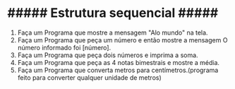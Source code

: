 
<h1>##### Estrutura sequencial #####</h2>

1. Faça um Programa que mostre a mensagem "Alo mundo" na tela.<br>
2. Faça um Programa que peça um número e então mostre a mensagem O número informado foi [número].<br>
3. Faça um Programa que peça dois números e imprima a soma.<br>
4. Faça um Programa que peça as 4 notas bimestrais e mostre a média.<br>
5. Faça um Programa que converta metros para centímetros.(programa feito para converter qualquer  unidade de metros)<br>
